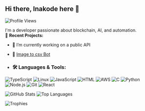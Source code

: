 ## Hi there, Inakode here 👋
![Profile Views](https://komarev.com/ghpvc/?username=inakode&color=blue)
<!--
**inakode/inakode** is a ✨ _special_ ✨ repository because its `README.md` (this file) appears on your GitHub profile.
- 🚀 [Launch Father](https://github.com/inakode/launch-father)  
![Docker](https://img.shields.io/badge/Docker-2496ED?style=flat&logo=docker&logoColor=white)
Here are some ideas to get you started:


- 🌱 I’m currently learning ...
- 👯 I’m looking to collaborate on solana related projects
- 🤔 I’m looking for help with atomic transactions on solana
- 💬 Ask me about solana and ethereum smart contracts
- 📫 How to reach me: @b4that 
- ⚡ Life is a Fun Fact. 
-->

I'm a developer passionate about blockchain, AI, and automation.  
🔭 **Recent Projects:**  
- 🔭 I’m currently working on a public API
- 🤖 [Image to csv Bot](https://github.com/inakode/image-reader-bot)


- ### 🛠 Languages & Tools:
![TypeScript](https://img.shields.io/badge/TypeScript-3178C6?style=flat&logo=typescript&logoColor=white)
![Linux](https://img.shields.io/badge/Linux-FCC624?style=flat&logo=linux&logoColor=black)
![JavaScript](https://img.shields.io/badge/JavaScript-F7DF1E?style=flat&logo=javascript&logoColor=black)
![HTML](https://img.shields.io/badge/HTML-E34F26?style=flat&logo=html5&logoColor=white)
![AWS](https://img.shields.io/badge/AWS-232F3E?style=flat&logo=amazon-aws&logoColor=white)
![C](https://img.shields.io/badge/C-A8B9CC?style=flat&logo=c&logoColor=white)
![Python](https://img.shields.io/badge/Python-3776AB?style=flat&logo=python&logoColor=white)
![Node.js](https://img.shields.io/badge/Node.js-339933?style=flat&logo=node-dot-js&logoColor=white)
![Git](https://img.shields.io/badge/Git-F05032?style=flat&logo=git&logoColor=white)
![React](https://img.shields.io/badge/React-61DAFB?style=flat&logo=react&logoColor=black)


![GitHub Stats](https://github-readme-stats.vercel.app/api?username=inakode&show_icons=true&theme=dark)
![Top Languages](https://github-readme-stats.vercel.app/api/top-langs/?username=inakode&layout=compact&theme=dark)

![Trophies](https://github-profile-trophy.vercel.app/?username=inakode&theme=onedark)




